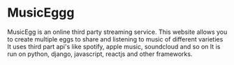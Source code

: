 # MusicEggg

MusicEgg is an online third party streaming service. 
This website allows you to create multiple eggs to share and listening to music of different varieties It uses third part api's like spotify, 
apple music, soundcloud and so on It is run on python, django, javascript, reactjs and other frameworks.
